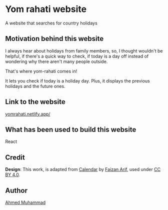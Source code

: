# Yom rahati website

A website that searches for country holidays

## Motivation behind this website

I always hear about holidays from family members, so, I thought wouldn't be helpful, if there's a quick way to check, if today is a day off instead of wondering why there aren't many people outside.

That's where yom-rahati comes in!

It lets you check if today is a holiday day. Plus, it displays the previous holidays and the future ones.

## Link to the website

[yomrahati.netlify.app/](https://yomrahati.netlify.app/)

## What has been used to build this website

React

## Credit

**Design**: This work, is adapted from [Calendar](https://www.figma.com/community/file/1181266478732245895/Calendar) by [Faizan Arif](https://www.figma.com/@faizanarif), used under [CC BY 4.0](https://creativecommons.org/licenses/by/4.0/).

## Author

[Ahmed Muhammad](https://github.com/ahmed-muhamad?tab=repositories)
